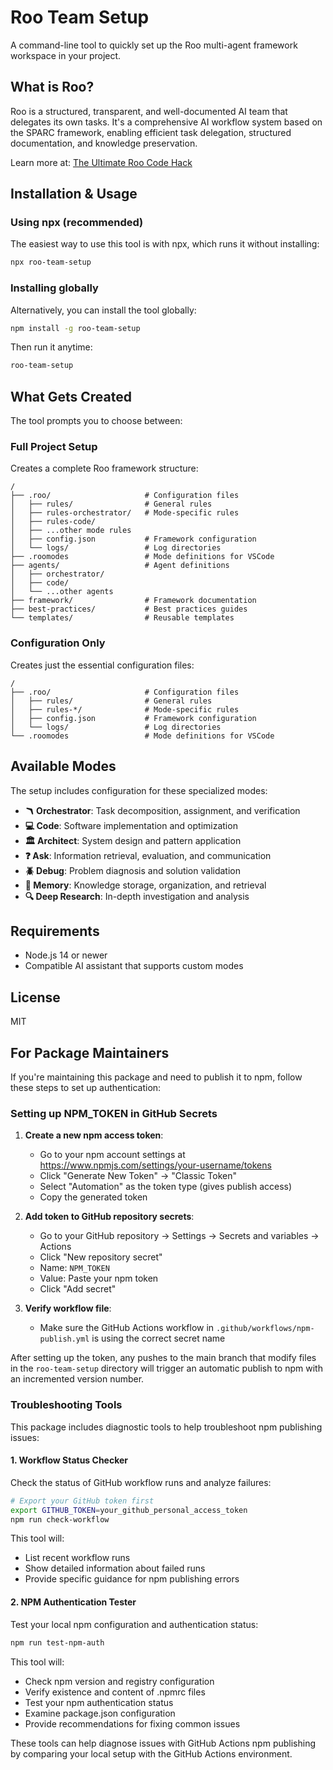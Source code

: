 # Roo Team Setup

A command-line tool to quickly set up the Roo multi-agent framework workspace in your project.

## What is Roo?

Roo is a structured, transparent, and well-documented AI team that delegates its own tasks. It's a comprehensive AI workflow system based on the SPARC framework, enabling efficient task delegation, structured documentation, and knowledge preservation.

Learn more at: [The Ultimate Roo Code Hack](https://github.com/Mnehmos/The-Ultimate-Roo-Code-Hack-Building-a-Structured-Transparent-and-Well-Documented-AI-Team)

## Installation & Usage

### Using npx (recommended)

The easiest way to use this tool is with npx, which runs it without installing:

```bash
npx roo-team-setup
```

### Installing globally

Alternatively, you can install the tool globally:

```bash
npm install -g roo-team-setup
```

Then run it anytime:

```bash
roo-team-setup
```

## What Gets Created

The tool prompts you to choose between:

### Full Project Setup

Creates a complete Roo framework structure:

```
/
├── .roo/                     # Configuration files
│   ├── rules/                # General rules
│   ├── rules-orchestrator/   # Mode-specific rules
│   ├── rules-code/
│   ├── ...other mode rules
│   ├── config.json           # Framework configuration
│   └── logs/                 # Log directories
├── .roomodes                 # Mode definitions for VSCode
├── agents/                   # Agent definitions
│   ├── orchestrator/
│   ├── code/
│   └── ...other agents
├── framework/                # Framework documentation
├── best-practices/           # Best practices guides
└── templates/                # Reusable templates
```

### Configuration Only

Creates just the essential configuration files:

```
/
├── .roo/                     # Configuration files
│   ├── rules/                # General rules
│   ├── rules-*/              # Mode-specific rules
│   ├── config.json           # Framework configuration
│   └── logs/                 # Log directories
└── .roomodes                 # Mode definitions for VSCode
```

## Available Modes

The setup includes configuration for these specialized modes:

- **🪃 Orchestrator**: Task decomposition, assignment, and verification
- **💻 Code**: Software implementation and optimization
- **🏛️ Architect**: System design and pattern application
- **❓ Ask**: Information retrieval, evaluation, and communication
- **🪲 Debug**: Problem diagnosis and solution validation
- **💾 Memory**: Knowledge storage, organization, and retrieval
- **🔍 Deep Research**: In-depth investigation and analysis

## Requirements

- Node.js 14 or newer
- Compatible AI assistant that supports custom modes

## License

MIT

## For Package Maintainers

If you're maintaining this package and need to publish it to npm, follow these steps to set up authentication:

### Setting up NPM_TOKEN in GitHub Secrets

1. **Create a new npm access token**:
   - Go to your npm account settings at https://www.npmjs.com/settings/your-username/tokens
   - Click "Generate New Token" → "Classic Token"
   - Select "Automation" as the token type (gives publish access)
   - Copy the generated token

2. **Add token to GitHub repository secrets**:
   - Go to your GitHub repository → Settings → Secrets and variables → Actions
   - Click "New repository secret"
   - Name: `NPM_TOKEN`
   - Value: Paste your npm token
   - Click "Add secret"

3. **Verify workflow file**:
   - Make sure the GitHub Actions workflow in `.github/workflows/npm-publish.yml` is using the correct secret name

After setting up the token, any pushes to the main branch that modify files in the `roo-team-setup` directory will trigger an automatic publish to npm with an incremented version number.

### Troubleshooting Tools

This package includes diagnostic tools to help troubleshoot npm publishing issues:

#### 1. Workflow Status Checker

Check the status of GitHub workflow runs and analyze failures:

```bash
# Export your GitHub token first
export GITHUB_TOKEN=your_github_personal_access_token
npm run check-workflow
```

This tool will:
- List recent workflow runs
- Show detailed information about failed runs
- Provide specific guidance for npm publishing errors

#### 2. NPM Authentication Tester

Test your local npm configuration and authentication status:

```bash
npm run test-npm-auth
```

This tool will:
- Check npm version and registry configuration
- Verify existence and content of .npmrc files
- Test your npm authentication status
- Examine package.json configuration
- Provide recommendations for fixing common issues

These tools can help diagnose issues with GitHub Actions npm publishing by comparing your local setup with the GitHub Actions environment.
